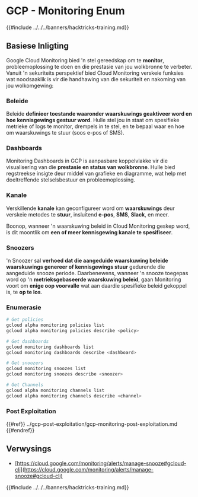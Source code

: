 # GCP - Monitoring Enum

{{#include ../../../banners/hacktricks-training.md}}

## Basiese Inligting

Google Cloud Monitoring bied 'n stel gereedskap om te **monitor**, probleemoplossing te doen en die prestasie van jou wolkbronne te verbeter. Vanuit 'n sekuriteits perspektief bied Cloud Monitoring verskeie funksies wat noodsaaklik is vir die handhawing van die sekuriteit en nakoming van jou wolkomgewing:

### Beleide

Beleide **definieer toestande waaronder waarskuwings geaktiveer word en hoe kennisgewings gestuur word**. Hulle stel jou in staat om spesifieke metrieke of logs te monitor, drempels in te stel, en te bepaal waar en hoe om waarskuwings te stuur (soos e-pos of SMS).

### Dashboards

Monitoring Dashboards in GCP is aanpasbare koppelvlakke vir die visualisering van die **prestasie en status van wolkbronne**. Hulle bied regstreekse insigte deur middel van grafieke en diagramme, wat help met doeltreffende stelselsbestuur en probleemoplossing.

### Kanale

Verskillende **kanale** kan geconfigureer word om **waarskuwings** deur verskeie metodes te **stuur**, insluitend **e-pos**, **SMS**, **Slack**, en meer.

Boonop, wanneer 'n waarskuwing beleid in Cloud Monitoring geskep word, is dit moontlik om **een of meer kennisgewing kanale te spesifiseer**.

### Snoozers

'n Snoozer sal **verhoed dat die aangeduide waarskuwing beleide waarskuwings genereer of kennisgewings stuur** gedurende die aangeduide snooze periode. Daarbenewens, wanneer 'n snooze toegepas word op 'n **metrieksgebaseerde waarskuwing beleid**, gaan Monitoring voort om **enige oop voorvalle** wat aan daardie spesifieke beleid gekoppel is, te **op te los**.

### Enumerasie
```bash
# Get policies
gcloud alpha monitoring policies list
gcloud alpha monitoring policies describe <policy>

# Get dashboards
gcloud monitoring dashboards list
gcloud monitoring dashboards describe <dashboard>

# Get snoozers
gcloud monitoring snoozes list
gcloud monitoring snoozes describe <snoozer>

# Get Channels
gcloud alpha monitoring channels list
gcloud alpha monitoring channels describe <channel>
```
### Post Exploitation

{{#ref}}
../gcp-post-exploitation/gcp-monitoring-post-exploitation.md
{{#endref}}

## Verwysings

- [https://cloud.google.com/monitoring/alerts/manage-snooze#gcloud-cli](https://cloud.google.com/monitoring/alerts/manage-snooze#gcloud-cli)

{{#include ../../../banners/hacktricks-training.md}}
